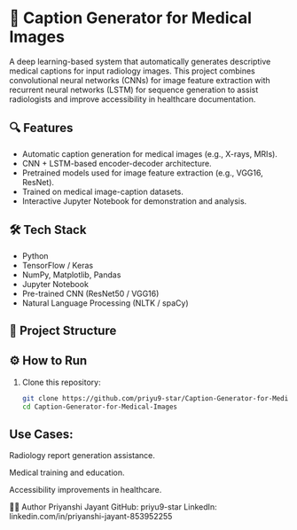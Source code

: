 # 🧠 Caption Generator for Medical Images

A deep learning-based system that automatically generates descriptive medical captions for input radiology images. This project combines convolutional neural networks (CNNs) for image feature extraction with recurrent neural networks (LSTM) for sequence generation to assist radiologists and improve accessibility in healthcare documentation.

## 🔍 Features

- Automatic caption generation for medical images (e.g., X-rays, MRIs).
- CNN + LSTM-based encoder-decoder architecture.
- Pretrained models used for image feature extraction (e.g., VGG16, ResNet).
- Trained on medical image-caption datasets.
- Interactive Jupyter Notebook for demonstration and analysis.

## 🛠️ Tech Stack

- Python
- TensorFlow / Keras
- NumPy, Matplotlib, Pandas
- Jupyter Notebook
- Pre-trained CNN (ResNet50 / VGG16)
- Natural Language Processing (NLTK / spaCy)

## 📁 Project Structure


## ⚙️ How to Run

1. Clone this repository:
   ```bash
   git clone https://github.com/priyu9-star/Caption-Generator-for-Medical-Images.git
   cd Caption-Generator-for-Medical-Images

## Use Cases:
Radiology report generation assistance.

Medical training and education.

Accessibility improvements in healthcare.

🙋‍♀️ Author
Priyanshi Jayant
GitHub: priyu9-star
LinkedIn: linkedin.com/in/priyanshi-jayant-853952255
